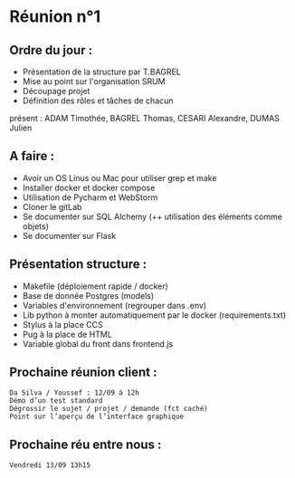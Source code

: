 # Réunion n°1

## Ordre du jour : 
+ Présentation de la structure par T.BAGREL
+ Mise au point sur l'organisation SRUM
+ Découpage projet 
+ Définition des rôles et tâches de chacun 
 
présent : ADAM Timothée, BAGREL Thomas, CESARI Alexandre, DUMAS Julien

## A faire :
+ Avoir un OS Linus ou Mac pour utiliser grep et make
+ Installer docker et docker compose
+ Utilisation de Pycharm et WebStorm
+ Cloner le gitLab
+ Se documenter sur SQL Alchemy (++ utilisation des éléments comme objets)
+ Se documenter sur Flask

## Présentation structure : 
+ Makefile (déploiement rapide / docker)
+ Base de donnée Postgres (models)
+ Variables d'environnement (regrouper dans .env)
+ Lib python à monter automatiquement par le docker (requirements.txt)
+ Stylus à la place CCS
+ Pug à la place de HTML
+ Variable global du front dans frontend.js

## Prochaine réunion client : 
    Da Silva / Youssef : 12/09 à 12h
	Démo d’un test standard
	Dégrossir le sujet / projet / demande (fct caché)
	Point sur l’aperçu de l’interface graphique 

## Prochaine réu entre nous : 
    Vendredi 13/09 13h15
